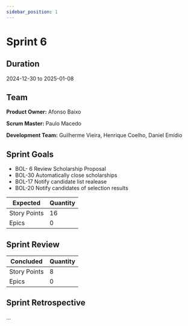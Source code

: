 ```yaml
---
sidebar_position: 1
---
```


# Sprint 6

## Duration

2024-12-30 to 2025-01-08

## Team

**Product Owner:** Afonso Baixo

**Scrum Master:** Paulo Macedo

**Development Team:** Guilherme Vieira, Henrique Coelho, Daniel Emídio

## Sprint Goals

- BOL- 6 Review Scholarship Proposal
- BOL-30 Automatically close scholarships
- BOL-17 Notify candidate list realease
- BOL-20 Notify candidates of selection results

|   Expected   | Quantity |
|--------------|----------|
| Story Points | 16       |
| Epics        | 0        |

## Sprint Review

|   Concluded   | Quantity |
|---------------|----------|
| Story Points  | 8        |
| Epics         | 0        |

## Sprint Retrospective

...